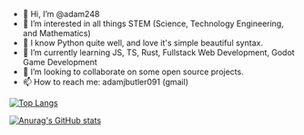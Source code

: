 - 👋 Hi, I’m @adam248
- 👀 I’m interested in all things STEM (Science, Technology Engineering, and Mathematics)
- 🧠 I know Python quite well, and love it's simple beautiful syntax.
- 🌱 I’m currently learning JS, TS, Rust, Fullstack Web Development, Godot Game Development
- 💞️ I’m looking to collaborate on some open source projects.
- 📫 How to reach me: adamjbutler091 (gmail)

<!---
adam248/adam248 is a ✨ special ✨ repository because its `README.md` (this file) appears on your GitHub profile.
You can click the Preview link to take a look at your changes.
--->

[![Top Langs](https://github-readme-stats.vercel.app/api/top-langs/?username=adam248&count_private=true&show_icons=true&theme=transparent)](https://github.com/anuraghazra/github-readme-stats)

[![Anurag's GitHub stats](https://github-readme-stats.vercel.app/api?username=adam248&count_private=true&show_icons=true&theme=transparent)](https://github.com/anuraghazra/github-readme-stats)

